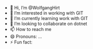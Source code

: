 - 👋 Hi, I’m @WolfgangHirt
- 👀 I’m interested in working with GIT
- 🌱 I’m currently learning work with GIT
- 💞️ I’m looking to collaborate on dotnet
- 📫 How to reach me 
- 😄 Pronouns: ...
- ⚡ Fun fact: 

<!---
WolfgangHirt/WolfgangHirt is a ✨ special ✨ repository because its `README.md` (this file) appears on your GitHub profile.
You can click the Preview link to take a look at your changes.
--->
